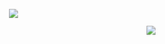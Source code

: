 <p align="center">
  <img alig src="https://github.com/irvingvqz/hell0.gif" />
</p>

<img align="right" src="https://github-readme-stats.vercel.app/api?username=irvingvqz&show_icons=true&icon_color=CE1D2D&text_color=718096&bg_color=00000000&hide_title=true&hide_border=true" />
